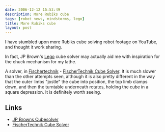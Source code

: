 ```yaml
---
date: 2006-12-12 15:53:49
description: More Rubiks cube
tags: [robot news, mindstorms, lego]
title: More Rubiks cube
layout: post
---
```

I have stumbled upon more Rubiks cube solving robot footage on YouTube, and thought it work sharing.

In fact, JP Brown's [Lego](/wiki/lego.html) cube solver may actually aid me with inspiration for the chuck mechanism for my lathe.

A solver, in [Fischertechnik](/wiki/fischertechnik.html "FischerTechnik") - [FischerTechnik Cube Solver](https://youtube.com/watch?v=-mZ0CXcTozY). It is much slower than the other attempts seen, although it is also pretty different in the way that the outer limbs "jostle" the cube into position, the top limb clamps down, and then the turntable underneath rotates, holding the cube in a square depression. It is definitely worth seeing.

## Links

* [JP Browns Cubesolver](https://www.youtube.com/watch?v=c1h0KrS63rM)
* [FischerTechnik Cube Solver](https://youtube.com/watch?v=-mZ0CXcTozY)
